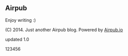 ## Airpub

Enjoy writing :)

(C) 2014. Just another Airpub blog. Powered by [Airpub.io](http://airpub.io)

updated 1.0

123456


